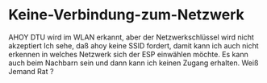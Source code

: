 # Keine-Verbindung-zum-Netzwerk
AHOY DTU wird im WLAN erkannt, aber der Netzwerkschlüssel wird nicht akzeptiert 
Ich sehe, daß ahoy keine SSID fordert, damit kann ich auch nicht erkennen in welches Netzwerk sich der ESP einwählen möchte. Es kann auch beim Nachbarn sein und dann kann ich keinen Zugang erhalten. Weiß Jemand Rat ?

